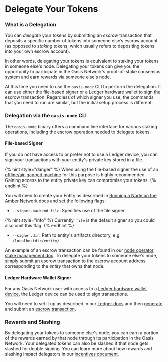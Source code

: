 # Delegate Your Tokens

### What is a Delegation

You can _delegate_ your tokens by submitting an _escrow_ transaction that deposits a specific number of tokens into someone else’s escrow account \(as opposed to _staking_ tokens, which usually refers to depositing tokens into your own escrow account\).

In other words, delegating your tokens is equivalent to staking your tokens in someone else's node. Delegating your tokens can give you the opportunity to participate in the Oasis Network's proof-of-stake consensus system and earn rewards via someone else's node.

At this time you need to use the `oasis-node` CLI to perform the delegation. It can use either the file-based signer or a Ledger hardware wallet to sign the escrow transaction. Regardless of which signer you use, the commands that you need to run are similar, but the initial setup process is different.

### Delegation via the `oasis-node` CLI

The `oasis-node` binary offers a command line interface for various staking operations, including the escrow operation needed to delegate tokens.

#### File-based Signer

If you do not have access to or prefer not to use a Ledger device, you can sign your transactions with your entity's private key stored in a file.

{% hint style="danger" %}
When using the file-based signer the use of an [offline/air-gapped machine](https://en.wikipedia.org/wiki/Air_gap_%28networking%29) for this purpose is highly recommended. Gaining access to the entity private key can compromise your tokens.
{% endhint %}

You will need to create your Entity as described in [Running a Node on the Amber Network](../run-a-node/set-up-your-node/running-a-node.md#creating-your-entity) docs and set the following flags:

* `--signer.backend file`: Specifies use of the file signer.

{% hint style="info" %}
Currently, `file` is the default signer so you could also omit this flag.
{% endhint %}

* `--signer.dir`: Path to entity's artifacts directory, e.g. `/localhostdir/entity/`.

An example of an escrow transaction can be found in our [node operator stake management doc](../run-a-node/set-up-your-node/stake-management.md#escrowing-tokens). To delegate your tokens to someone else's node, simply submit an escrow transaction to the escrow account address corresponding to the _entity_ that owns that node.

#### Ledger Hardware Wallet Signer

For any Oasis Network user with access to a [Ledger hardware wallet device](https://www.ledger.com/), the Ledger device can be used to sign transactions.

You will need to set it up as described in our [Ledger docs](https://docs.oasis.dev/oasis-core-ledger/usage/setup) and then [generate](https://docs.oasis.dev/oasis-core-ledger/usage/transactions) and submit an [escrow transaction](../run-a-node/set-up-your-node/stake-management.md#escrowing-tokens).

### Rewards and Slashing

By delegating your tokens to someone else's node, you can earn a portion of the rewards earned by that node through its participation in the Oasis Network. Your delegated tokens can also be slashed if that node gets slashed for double signing. You can learn more about how rewards and slashing impact delegators in our [incentives document]().

